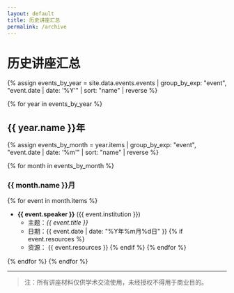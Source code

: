 ```yaml
---
layout: default
title: 历史讲座汇总
permalink: /archive
---
```


# 历史讲座汇总

{% assign events_by_year = site.data.events.events | group_by_exp: "event", "event.date | date: '%Y'" | sort: "name" | reverse %}

{% for year in events_by_year %}
## {{ year.name }}年

{% assign events_by_month = year.items | group_by_exp: "event", "event.date | date: '%m'" | sort: "name" | reverse %}

{% for month in events_by_month %}
### {{ month.name }}月

{% for event in month.items %}
- **{{ event.speaker }}** ({{ event.institution }})
  - 主题：*{{ event.title }}*
  - 日期：{{ event.date | date: "%Y年%m月%d日" }}
  {% if event.resources %}
  - 资源：
    {{ event.resources }}
  {% endif %}
{% endfor %}

{% endfor %}
{% endfor %}

---

> 注：所有讲座材料仅供学术交流使用，未经授权不得用于商业目的。 